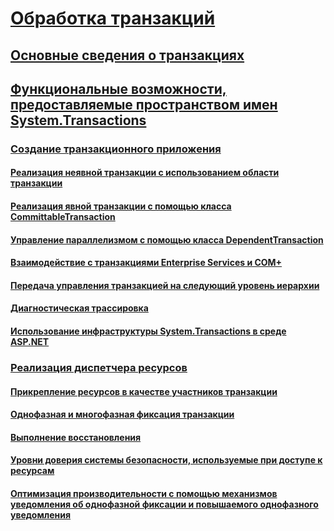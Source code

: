 # [Обработка транзакций ](index.md)
## [Основные сведения о транзакциях ](transaction-fundamentals.md)
## [Функциональные возможности, предоставляемые пространством имен System.Transactions ](features-provided-by-system-transactions.md)
### [Создание транзакционного приложения ](writing-a-transactional-application.md)
#### [Реализация неявной транзакции с использованием области транзакции ](implementing-an-implicit-transaction-using-transaction-scope.md)
#### [Реализация явной транзакции с помощью класса CommittableTransaction ](implementing-an-explicit-transaction-using-committabletransaction.md)
#### [Управление параллелизмом с помощью класса DependentTransaction ](managing-concurrency-with-dependenttransaction.md)
#### [Взаимодействие с транзакциями Enterprise Services и COM+ ](interoperability-with-enterprise-services-and-com-transactions.md)
#### [Передача управления транзакцией на следующий уровень иерархии ](transaction-management-escalation.md)
#### [Диагностическая трассировка ](diagnostic-traces.md)
#### [Использование инфраструктуры System.Transactions в среде ASP.NET](using-system-transactions-in-aspnet.md)
### [Реализация диспетчера ресурсов ](implementing-a-resource-manager.md)
#### [Прикрепление ресурсов в качестве участников транзакции ](enlisting-resources-as-participants-in-a-transaction.md)
#### [Однофазная и многофазная фиксация транзакции ](committing-a-transaction-in-single-phase-and-multi-phase.md)
#### [Выполнение восстановления ](performing-recovery.md)
#### [Уровни доверия системы безопасности, используемые при доступе к ресурсам ](security-trust-levels-in-accessing-resources.md)
#### [Оптимизация производительности с помощью механизмов уведомления об однофазной фиксации и повышаемого однофазного уведомления ](optimization-spc-and-promotable-spn.md)
